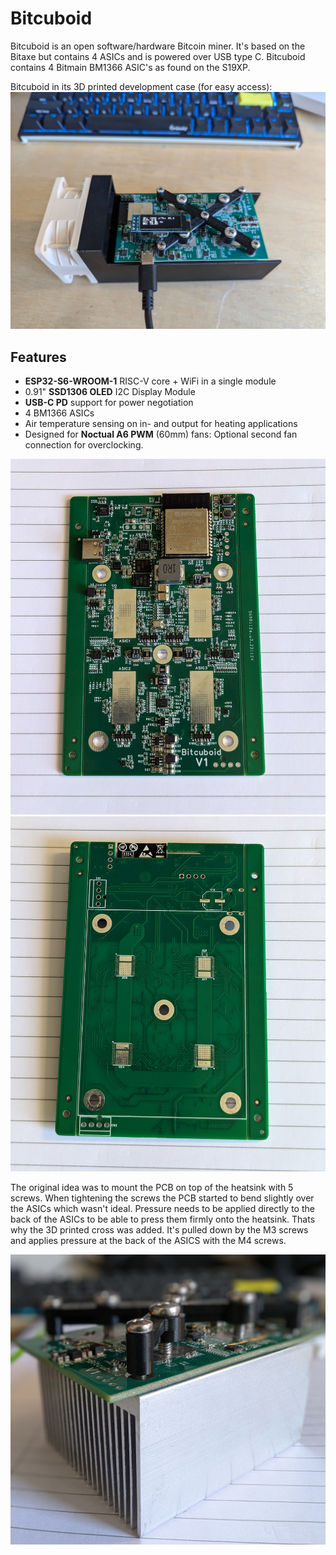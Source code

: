 # Bitcuboid
Bitcuboid is an open software/hardware Bitcoin miner. It's based on the Bitaxe but contains 4 ASICs and is powered over USB type C.
Bitcuboid contains 4 Bitmain BM1366 ASIC's as found on the S19XP.

Bitcuboid in its 3D printed development case (for easy access):
![bitcuboid devcase](doc/devcase_running.jpg)

## Features
- **ESP32-S6-WROOM-1** RISC-V core + WiFi in a single module
- 0.91" **SSD1306 OLED** I2C Display Module
- **USB-C PD** support for power negotiation
- 4 BM1366 ASICs
- Air temperature sensing on in- and output for heating applications
- Designed for **Noctual A6 PWM** (60mm) fans: Optional second fan connection for overclocking.

![pcb_v1_top](doc/pcb_v1_top.jpg)
![pcb_v1_bot](doc/pcb_v1_bot.jpg)


The original idea was to mount the PCB on top of the heatsink with 5 screws.
When tightening the screws the PCB started to bend slightly over the ASICs which
wasn't ideal. Pressure needs to be applied directly to the back of the ASICs
to be able to press them firmly onto the heatsink. Thats why the 3D printed cross
was added. It's pulled down by the M3 screws and applies pressure at the back of
the ASICS with the M4 screws.

![pcb_v1_cross](doc/pcb_v1_cross.jpg)